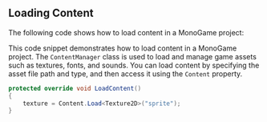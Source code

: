 ## Loading Content

The following code shows how to load content in a MonoGame project:

This code snippet demonstrates how to load content in a MonoGame project. The `ContentManager` class is used to load and manage game assets such as textures, fonts, and sounds. You can load content by specifying the asset file path and type, and then access it using the `Content` property.

```csharp
protected override void LoadContent()
{
	texture = Content.Load<Texture2D>("sprite");
}
```